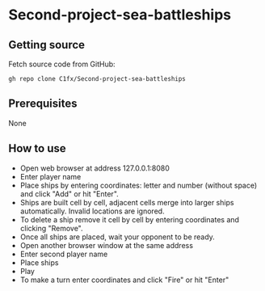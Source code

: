 # Second-project-sea-battleships
## Getting source
Fetch source code from GitHub:
```
gh repo clone C1fx/Second-project-sea-battleships
```

## Prerequisites
None

## How to use
+ Open web browser at address 127.0.0.1:8080
+ Enter player name
+ Place ships by entering coordinates: letter and number (without space) and click "Add" or hit "Enter".
+ Ships are built cell by cell, adjacent cells merge into larger ships automatically. Invalid locations are ignored.
+ To delete a ship remove it cell by cell by entering coordinates and clicking "Remove".
+ Once all ships are placed, wait your opponent to be ready.
+ Open another browser window at the same address
+ Enter second player name
+ Place ships
+ Play
+ To make a turn enter coordinates and click "Fire" or hit "Enter"
